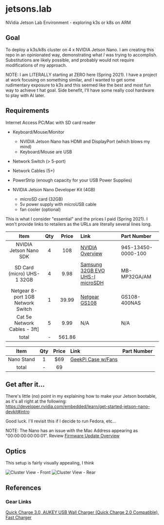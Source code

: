 # jetsons.lab
NVidia Jetson Lab Environment - exploring k3s or k8s on ARM

## Goal
To deploy a k3s/k8s cluster on 4 x NVIDIA Jetson Nano.
I am creating this repo in an opinionated way, demonstrating what *I* was trying to accomplish.  Substitutions are
 likely possible, and probably would not require modifications of my approach.

NOTE:  I am LITERALLY starting at ZERO here (Spring 2021).  I have a project at work focusing on something similar, and I wanted to get some rudimentary exposure to k3s and this seemed like the best and most fun way to achieve t
hat goal.  Side benefit, I'll have some really cool hardware to play with AI later.

## Requirements
Internet Access
PC/Mac with SD card reader

* Keyboard/Mouse/Monitor
  * NVIDIA Jetson Nano has HDMI and DisplayPort (which blows my mind)
  * Keyboard/Mouse are USB  
* Network Switch (> 5-port)  
* Network Cables (5+)  
* PowerStrip (enough capacity for your USB Power Supplies)  

* NVIDIA Jetson Nano Developer Kit (4GB)
  * microSD card (32GB)
  * 5v power supply with microUSB cable
  * fan cooler (optional)

This is what I consider "essential" and the prices I paid (Spring 2021).  I won't provide links to retailers as the URLs are literally several lines long.

| Item                              | Qty | Price  | Link | Part Number |
|:---------------------------------:|:---:|:------:|:-----|:------|
| NVIDIA Jetson Nano SDK            | 4   | 108    | [NVIDIA Overview](https://developer.nvidia.com/embedded/learn/get-started-jetson-nano-devkit) | 945-13450-0000-100 |
| SD Card (micro) UHS-1 32GB        | 4   | 9.98   | [Samsung 32GB EVO UHS-I microSDH](https://www.bhphotovideo.com/c/product/1334896-REG/samsung_mb_mp32ga_am_evo_32gb_micro_sd.html/) | MB-MP32GA/AM |
| Netgear 8-port 1GB Network Switch | 1   | 39.99  | [Netgear GS108](https://www.netgear.com/business/wired/switches/unmanaged/gs108/) | GS108-400NAS |
| Cat 5e Network Cables - 3ft]      | 5   | 9.99   | N/A           | N/A  |
|                          total    | -   | 561.86 |               |      |

| Item                              | Qty | Price  | Link | Part Number |
|:---------------------------------:|:---:|:------:|:-----|:------|
| Nano Stand                        |  1  | $69    | [GeekPi Case w/Fans](https://www.amazon.com/gp/product/B085XSPV7G/ref=ppx_yo_dt_b_asin_title_o01_s00?ie=UTF8&psc=1) | |
|                           total   | -   | 69     | | |

## Get after it...
There's little (no) point in my explaining how to make your Jetson bootable, as it's all right at the following:  
https://developer.nvidia.com/embedded/learn/get-started-jetson-nano-devkit#intro

Good luck.  I'll revisit this if I decide to run Fedora, etc...  

NOTE:  The Nano has an issue with the Mac Address appearing as "00:00:00:00:00:01".
Review 
[Firmware Update Overview](Foo/Firmware_Update-NVIDIA_Jetson_Nano.md)

## Optics
This setup is fairly visually appealing, I think  

![Cluster View - Front](images/da_cluster_front.png)
![Cluster View - Rear](images/da_cluster_rear.png)

## References

### Gear Links
[Quick Charge 3.0, AUKEY USB Wall Charger (Quick Charge 2.0 Compatible), Fast Charger ](https://www.amazon.com/gp/product/B01BBZJ31Y/ref=ppx_yo_dt_b_search_asin_title?ie=UTF8&psc=1)
